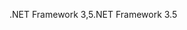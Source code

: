 <span data-ttu-id="46568-101">.NET Framework 3,5</span><span class="sxs-lookup"><span data-stu-id="46568-101">.NET Framework 3.5</span></span>